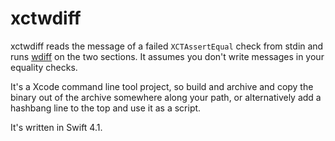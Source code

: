 #  xctwdiff

xctwdiff reads the message of a failed `XCTAssertEqual` check from stdin and runs [wdiff]
on the two sections. It assumes you don't write messages in your equality checks.

It's a Xcode command line tool project, so build and archive and copy the binary out of the archive
somewhere along your path, or alternatively add a hashbang line to the top and use it as a script.

It's written in Swift 4.1.

[wdiff]: https://www.gnu.org/software/wdiff/

